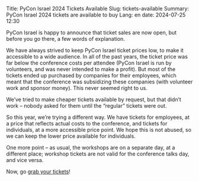 Title: PyCon Israel 2024 Tickets Available
Slug: tickets-available
Summary: PyCon Israel 2024 tickets are available to buy
Lang: en
date: 2024-07-25 12:30

PyCon Israel is happy to announce that ticket sales are now open, but
before you go there, a few words of explanation.

We have always strived to keep PyCon Israel ticket prices low, to make
it accessible to a wide audience. In all of the past years, the ticket
price was far below the conference costs per attendee (PyCon Israel is
run by volunteers, and was never intended to make a profit). But most
of the tickets ended up purchased by companies for their employees,
which meant that the conference was subsidizing these companies (with
volunteer work and sponsor money). This never seemed right to us.

We’ve tried to make cheaper tickets available by request, but that
didn’t work – nobody asked for them until the “regular” tickets were
out.

So this year, we’re trying a different way. We have tickets for
employees, at a price that reflects actual costs to the conference,
and tickets for individuals, at a more accessible price point. We hope
this is not abused, so we can keep the lower price available for
individuals.

One more point – as usual, the workshops are on a separate day, at a
different place; workshop tickets are not valid for the conference
talks day, and vice versa.

Now, go [grab your tickets](https://ti.to/hamakor/pycon2024)!
